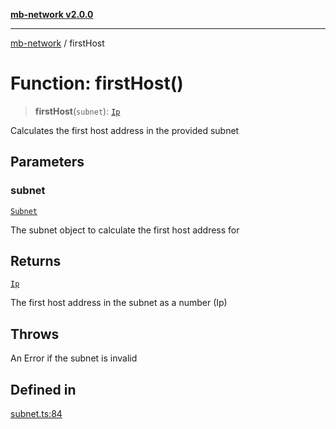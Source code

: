 [**mb-network v2.0.0**](../README.md)

***

[mb-network](../globals.md) / firstHost

# Function: firstHost()

> **firstHost**(`subnet`): [`Ip`](../type-aliases/Ip.md)

Calculates the first host address in the provided subnet

## Parameters

### subnet

[`Subnet`](../interfaces/Subnet.md)

The subnet object to calculate the first host address for

## Returns

[`Ip`](../type-aliases/Ip.md)

The first host address in the subnet as a number (Ip)

## Throws

An Error if the subnet is invalid

## Defined in

[subnet.ts:84](https://github.com/mbachmann97/mb-network/blob/7fec164a867a1a55636ff23695e44eb55e93955f/src/subnet.ts#L84)
